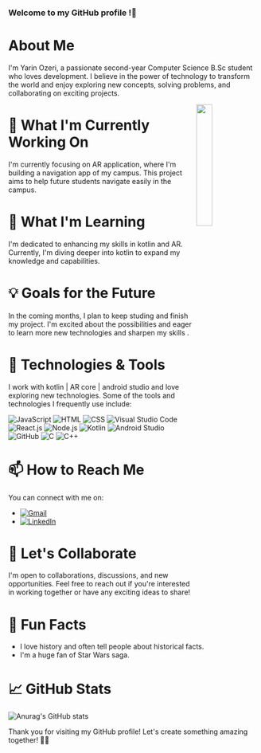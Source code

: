 ### Welcome to my GitHub profile !👋

# About Me
I'm Yarin Ozeri, a passionate second-year Computer Science B.Sc student who loves development. I believe in the power of technology to transform the world and enjoy exploring new concepts, solving problems, and collaborating on exciting projects.

<img src = https://camo.githubusercontent.com/f1f2bc6e7ec110b34bab4ec55aa5c93ebae552ae011f5756bd7b7f783d627a6d/68747470733a2f2f63646e2e6472696262626c652e636f6d2f75736572732f313136323037372f73637265656e73686f74732f333834383931342f70726f6772616d6d65722e676966 width = 25% height = 25% align = "right">

 # 🚀 What I'm Currently Working On
I'm currently focusing on AR application, where I'm building a navigation app of my campus. This project aims to help future students navigate easily in the campus.

# 🌱 What I'm Learning
I'm dedicated to enhancing my skills in kotlin and AR. Currently, I'm diving deeper into kotlin to expand my knowledge and capabilities.

# 💡 Goals for the Future
In the coming months, I plan to keep studing and finish my project. I'm excited about the possibilities and eager to learn more new technologies and sharpen my skills .

# 🔧 Technologies & Tools
I work with kotlin | AR core | android studio
and love exploring new technologies. Some of the tools and technologies I frequently use include:

![JavaScript](https://img.shields.io/badge/JavaScript-F7DF1E?style=for-the-badge&logo=javascript&logoColor=black)
![HTML](https://img.shields.io/badge/HTML5-E34F26?style=for-the-badge&logo=html5&logoColor=white)
![CSS](https://img.shields.io/badge/CSS3-1572B6?style=for-the-badge&logo=css3&logoColor=white)
![Visual Studio Code](https://img.shields.io/badge/Visual%20Studio%20Code-007ACC?style=for-the-badge&logo=visual-studio-code&logoColor=white)
![React.js](https://img.shields.io/badge/React-61DAFB?style=for-the-badge&logo=react&logoColor=black)
![Node.js](https://img.shields.io/badge/Node.js-43853D?style=for-the-badge&logo=node.js&logoColor=white)
![Kotlin](https://img.shields.io/badge/Kotlin-0095D5?style=for-the-badge&logo=kotlin&logoColor=white)
![Android Studio](https://img.shields.io/badge/Android%20Studio-3DDC84?style=for-the-badge&logo=android-studio&logoColor=white)
![GitHub](https://img.shields.io/badge/-GitHub-000?style=for-the-badge&logo=github)
![C](https://img.shields.io/badge/-C-00599C?style=flat-square&logo=c&logoColor=white)
![C++](https://img.shields.io/badge/-C++-00599C?style=flat-square&logo=c%2B%2B&logoColor=white)



# 📫 How to Reach Me
You can connect with me on:
+ [![Gmail](https://img.shields.io/badge/Gmail-D14836?style=for-the-badge&logo=gmail&logoColor=white)](mailto:ozeriyarin@gmail.com)
+ <a href="https://www.linkedin.com/in/yarin-ozeri">
  <img src="https://img.shields.io/badge/LinkedIn-0077B5?style=for-the-badge&logo=linkedin&logoColor=white" alt="LinkedIn">
</a>


# 🤝 Let's Collaborate
I'm open to collaborations, discussions, and new opportunities. Feel free to reach out if you're interested in working together or have any exciting ideas to share!

# 🌟 Fun Facts
+ I love history and often tell people about historical facts.
+ I'm a huge fan of Star Wars saga.

# 📈 GitHub Stats
![Anurag's GitHub stats](https://github-readme-stats.vercel.app/api?username=ozeriyarin&show_icons=true&theme=dark)




Thank you for visiting my GitHub profile! Let's create something amazing together! 🚀✨


